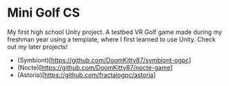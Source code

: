 # Mini Golf CS

My first high school Unity project. A testbed VR Golf game made during my freshman year using a template, where I first learned to use Unity. 
Check out my later projects!
- (Symbiont)[https://github.com/DoomKitty87/symbiont-ogpc]
- (Nocte)[https://github.com/DoomKitty87/nocte-game]
- (Astoria)[https://github.com/fractalogpc/astoria]
